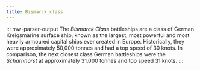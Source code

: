 ```yaml
---
title: Bismarck_class
---
```

::: mw-parser-output
The *Bismarck Class* battleships are a class of German Kreigsmarine
surface ship, known as the largest, most powerful and most heavily
armoured capital ships ever created in Europe. Historically, they were
approximately 50,000 tonnes and had a top speed of 30 knots. In
comparison, the next closest class German battleships were the
*Scharnhorst* at approximately 31,000 tonnes and top speed 31 knots.
:::
